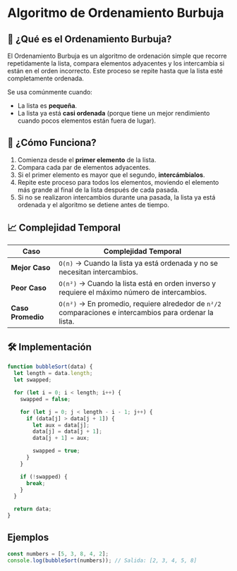 # Algoritmo de Ordenamiento Burbuja

## 📌 ¿Qué es el Ordenamiento Burbuja?
El Ordenamiento Burbuja es un algoritmo de ordenación simple que recorre repetidamente la lista, compara elementos adyacentes y los intercambia si están en el orden incorrecto. Este proceso se repite hasta que la lista esté completamente ordenada.

Se usa comúnmente cuando:
- La lista es **pequeña**.
- La lista ya está **casi ordenada** (porque tiene un mejor rendimiento cuando pocos elementos están fuera de lugar).

## 🔹 ¿Cómo Funciona?
1. Comienza desde el **primer elemento** de la lista.
2. Compara cada par de elementos adyacentes.
3. Si el primer elemento es mayor que el segundo, **intercámbialos**.
4. Repite este proceso para todos los elementos, moviendo el elemento más grande al final de la lista después de cada pasada.
5. Si no se realizaron intercambios durante una pasada, la lista ya está ordenada y el algoritmo se detiene antes de tiempo.

## 📈 Complejidad Temporal
| Caso          | Complejidad Temporal |
|--------------|----------------------|
| **Mejor Caso**    | `O(n)` → Cuando la lista ya está ordenada y no se necesitan intercambios. |
| **Peor Caso**     | `O(n²)` → Cuando la lista está en orden inverso y requiere el máximo número de intercambios. |
| **Caso Promedio** | `O(n²)` → En promedio, requiere alrededor de `n²/2` comparaciones e intercambios para ordenar la lista. |

## 🛠 Implementación
```js
function bubbleSort(data) {
  let length = data.length;
  let swapped;

  for (let i = 0; i < length; i++) {
    swapped = false;

    for (let j = 0; j < length - i - 1; j++) {
      if (data[j] > data[j + 1]) {
        let aux = data[j];
        data[j] = data[j + 1];
        data[j + 1] = aux;

        swapped = true;
      }
    }

    if (!swapped) {
      break;
    }
  }

  return data;
}
```

## Ejemplos
```js
const numbers = [5, 3, 8, 4, 2];
console.log(bubbleSort(numbers)); // Salida: [2, 3, 4, 5, 8]
